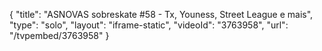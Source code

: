 {
    "title": "ASNOVAS sobreskate #58 - Tx, Youness, Street League e mais",
    "type": "solo",
    "layout": "iframe-static",
    "videoId": "3763958",
    "url": "\/tvpembed\/3763958"
}